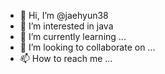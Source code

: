 - 👋 Hi, I’m @jaehyun38
- 👀 I’m interested in java
- 🌱 I’m currently learning ...
- 💞️ I’m looking to collaborate on ...
- 📫 How to reach me ...

<!---
jaehyun38/jaehyun38 is a ✨ special ✨ repository because its `README.md` (this file) appears on your GitHub profile.
You can click the Preview link to take a look at your changes.
--->
